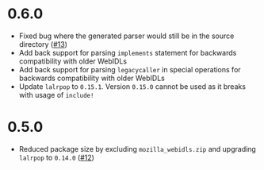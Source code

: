 # 0.6.0

 - Fixed bug where the generated parser would still be in the source directory ([#13](https://github.com/sgodwincs/webidl-rs/pull/13))
 - Add back support for parsing `implements` statement for backwards compatibility with older WebIDLs
 - Add back support for parsing `legacycaller` in special operations for backwards compatibility with older WebIDLs
 - Update `lalrpop` to `0.15.1`. Version `0.15.0` cannot be used as it breaks with usage of `include!`

# 0.5.0

 - Reduced package size by excluding `mozilla_webidls.zip` and upgrading `lalrpop` to `0.14.0` ([#12](https://github.com/sgodwincs/webidl-rs/pull/12))
